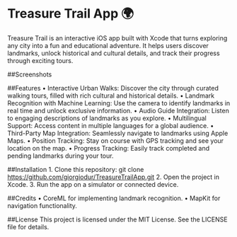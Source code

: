 
# **Treasure Trail App 🌍**


Treasure Trail is an interactive iOS app built with Xcode that turns exploring any city into a fun and educational adventure. It helps users discover landmarks, unlock historical and cultural details, and track their progress through exciting tours.


##Screenshots



##Features
    •    Interactive Urban Walks: Discover the city through curated walking tours, filled with rich cultural and historical details.
    •    Landmark Recognition with Machine Learning: Use the camera to identify landmarks in real time and unlock exclusive information.
    •    Audio Guide Integration: Listen to engaging descriptions of landmarks as you explore.
    •    Multilingual Support: Access content in multiple languages for a global audience.
    •    Third-Party Map Integration: Seamlessly navigate to landmarks using Apple Maps.
    •    Position Tracking: Stay on course with GPS tracking and see your location on the map.
    •    Progress Tracking: Easily track completed and pending landmarks during your tour.
    
    
##Installation
    1.    Clone this repository: git clone <https://github.com/giorgiodur/TreasureTrailApp.git>
    2.    Open the project in Xcode.
    3.    Run the app on a simulator or connected device.


##Credits
    •    CoreML for implementing landmark recognition.
    •    MapKit for navigation functionality.



##License
This project is licensed under the MIT License. See the LICENSE file for details.

